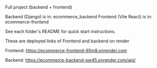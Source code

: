 Full project (backend + frontend)

Backend (Django) is in: ecommerce_backend
Frontend (Vite React) is in: ecommerce-frontend

See each folder's README for quick start instructions.

These are deployed links of Frontend and backend on render

Frontend: https://ecommerce-frontend-65m8.onrender.com

Backend: https://ecommerce-backend-pw45.onrender.com/api/

